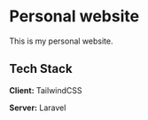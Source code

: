 # Personal website

This is my personal website.


## Tech Stack

**Client:** TailwindCSS

**Server:** Laravel

